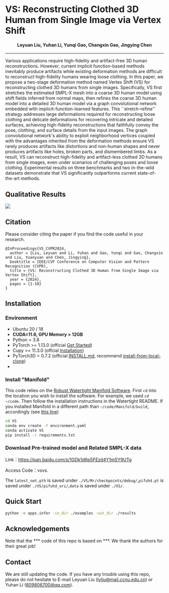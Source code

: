 # VS: Reconstructing Clothed 3D Human from Single Image via Vertex Shift
#### <p align="center">Leyuan Liu, Yuhan Li, Yunqi Gao, Changxin Gao, Jingying Chen</p>

***
Various applications require high-fidelity and artifact-free 3D human reconstructions. However, current implicit function-based methods inevitably produce artifacts while existing deformation methods are difficult to reconstruct high-fidelity humans wearing loose clothing.
In this paper, we propose a two-stage deformation method named Vertex Shift (VS) for reconstructing clothed 3D humans from single images. 
Specifically, VS first stretches the estimated SMPL-X mesh into a coarse 3D human model using shift fields inferred from normal maps, then refines the coarse 3D human model into a detailed  3D human model via a graph convolutional network embedded with implicit-function-learned features. 
This ``stretch-refine'' strategy addresses large deformations required for reconstructing loose clothing and delicate deformations for recovering intricate and detailed surfaces, achieving high-fidelity reconstructions that faithfully convey the pose, clothing, and surface details from the input images. 
The graph convolutional network's ability to exploit neighborhood vertices coupled with the advantages inherited from the deformation methods ensure VS rarely produces artifacts like distortions and non-human shapes and never produces artifacts like holes, broken parts, and dismembered limbs. 
As a result, VS can reconstruct high-fidelity and artifact-less clothed 3D humans from single images, even under scenarios of challenging poses and loose clothing.
Experimental results on three benchmarks and two in-the-wild datasets demonstrate that VS significantly outperforms current state-of-the-art methods. 

## Qualitative Results
![](https://github.com/naivate/VS/blob/master/V2-ezgif.com-video-to-gif-converter%20(1).gif)


## Citation
Please consider citing the paper if you find the code useful in your research.
```
@InProceedings{VS_CVPR2024,
  author = {Liu, Leyuan and Li, Yuhan and Gao, Yunqi and Gao, Changxin and Liu, Yuanyuan and Chen, Jingying},
  booktitle = IEEE/CVF Conference on Computer Vision and Pattern Recognition (CVPR), 
  title = {VS: Reconstructing Clothed 3D Human from Single Image via Vertex Shift}, 
  year = {2024},
  pages = {1-10}
}
```

## Installation

### Environment
- Ubuntu 20 / 18
- **CUDA=11.6, GPU Memory > 12GB**
- Python = 3.8
- PyTorch >= 1.13.0 (official [Get Started](https://pytorch.org/get-started/locally/))
- Cupy >= 11.3.0 (offcial [Installation](https://docs.cupy.dev/en/stable/install.html#installing-cupy-from-pypi))
- PyTorch3D = 0.7.2 (official [INSTALL.md](https://github.com/facebookresearch/pytorch3d/blob/main/INSTALL.md), recommend [install-from-local-clone](https://github.com/facebookresearch/pytorch3d/blob/main/INSTALL.md#2-install-from-a-local-clone))
- 
### Install "Manifold" 
This code relies on the [Robust Watertight Manifold Software](https://github.com/hjwdzh/Manifold). 
First ```cd``` into the location you wish to install the software. For example, we used ```cd ~/code```.
Then follow the installation instructions in the Watertight README.
If you installed Manifold in a different path than ```~/code/Manifold/build```,  accordingly (see [this line](https://github.com/starVisionTeam/VS/blob/b36e4c7bfa3a2b7b6a4a6463ad96c14e56fe0f83/Mr/util/util.py#L9))

```bash
cd VS
conda env create -f environment.yaml
conda activate VS
pip install -r requirements.txt
```
### Download Pre-trained model and Related SMPL-X data 
Link：https://pan.baidu.com/s/1GDk1d6p5FEzd4Y1mSY9UTg

Access Code：vsvs.

 The `latest_net.pth` is saved under `./VS/Mr/checkpoints/debug/`,`pifuhd.pt` is saved under `./VS/pifuhd_ori/`,`data` is saved under `./VS/`.
## Quick Start

```bash
python -m apps.infer -in_dir ./examples -out_dir ./results
```


## Acknowledgements
Note that the *** code of this repo is based on ***. We thank the authors for their great job!

## Contact
We are still updating the code. If you have any trouble using this repo, please do not hesitate to E-mail Leyuan Liu (lyliu@mail.ccnu.edu.cn) or Yuhan Li (609806700@qq.com).
